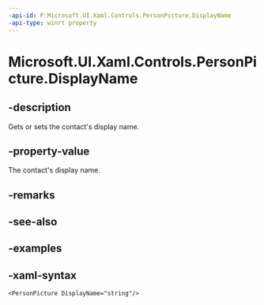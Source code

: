 ```yaml
---
-api-id: P:Microsoft.UI.Xaml.Controls.PersonPicture.DisplayName
-api-type: winrt property
---
```

<!-- Property syntax.
public string DisplayName { get;  set; }
-->

# Microsoft.UI.Xaml.Controls.PersonPicture.DisplayName


## -description

Gets or sets the contact's display name.


## -property-value

The contact's display name.


## -remarks


## -see-also


## -examples


## -xaml-syntax

```xaml
<PersonPicture DisplayName="string"/>
```


